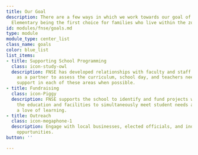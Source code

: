 ```yaml
---
title: Our Goal
description: There are a few ways in which we work towards our goal of North Shore
  Elementary being the first choice for families who live within the zoned district.
id: modules/fnse/goals.md
type: module
module_type: center_list
class_name: goals
color: blue_list
list_items:
- title: Supporting School Programming
  class: icon-study-owl
  description: FNSE has developed relationships with faculty and staff and serves
    as a partner to assess the curriculum, school day, and teachers needs, providing
    support in each of these areas when possible.
- title: Fundraising
  class: icon-Piggy
  description: FNSE supports the school to identify and fund projects which encourage
    the education and facilities to simultaneously meet student needs and inspire
    a love of learning.
- title: Outreach
  class: icon-megaphone-1
  description: Engage with local businesses, elected officials, and individuals regarding
    oppurtunities.
button: ''

---
```


